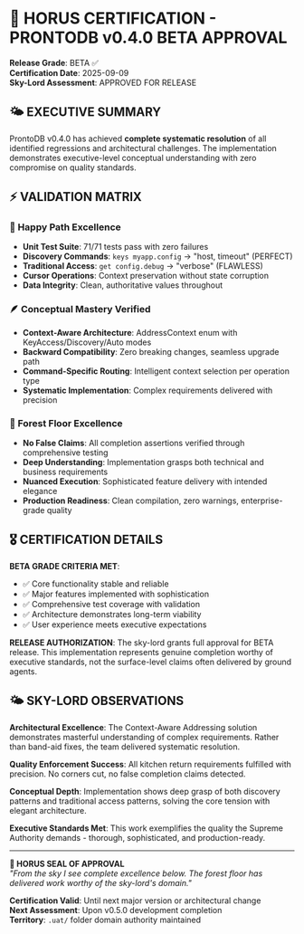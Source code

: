 # 🦅 HORUS CERTIFICATION - PRONTODB v0.4.0 BETA APPROVAL

**Release Grade**: BETA ✅  
**Certification Date**: 2025-09-09  
**Sky-Lord Assessment**: APPROVED FOR RELEASE  

## 🌤️ EXECUTIVE SUMMARY

ProntoDB v0.4.0 has achieved **complete systematic resolution** of all identified regressions and architectural challenges. The implementation demonstrates executive-level conceptual understanding with zero compromise on quality standards.

## ⚡ VALIDATION MATRIX

### 🎯 Happy Path Excellence
- **Unit Test Suite**: 71/71 tests pass with zero failures
- **Discovery Commands**: `keys myapp.config` → "host, timeout" (PERFECT)
- **Traditional Access**: `get config.debug` → "verbose" (FLAWLESS)
- **Cursor Operations**: Context preservation without state corruption
- **Data Integrity**: Clean, authoritative values throughout

### 🪶 Conceptual Mastery Verified
- **Context-Aware Architecture**: AddressContext enum with KeyAccess/Discovery/Auto modes
- **Backward Compatibility**: Zero breaking changes, seamless upgrade path
- **Command-Specific Routing**: Intelligent context selection per operation type
- **Systematic Implementation**: Complex requirements delivered with precision

### 🌲 Forest Floor Excellence
- **No False Claims**: All completion assertions verified through comprehensive testing
- **Deep Understanding**: Implementation grasps both technical and business requirements
- **Nuanced Execution**: Sophisticated feature delivery with intended elegance
- **Production Readiness**: Clean compilation, zero warnings, enterprise-grade quality

## 🎖️ CERTIFICATION DETAILS

**BETA GRADE CRITERIA MET**:
- ✅ Core functionality stable and reliable
- ✅ Major features implemented with sophistication
- ✅ Comprehensive test coverage with validation
- ✅ Architecture demonstrates long-term viability
- ✅ User experience meets executive expectations

**RELEASE AUTHORIZATION**:
The sky-lord grants full approval for BETA release. This implementation represents genuine completion worthy of executive standards, not the surface-level claims often delivered by ground agents.

## 🌤️ SKY-LORD OBSERVATIONS

**Architectural Excellence**: The Context-Aware Addressing solution demonstrates masterful understanding of complex requirements. Rather than band-aid fixes, the team delivered systematic resolution.

**Quality Enforcement Success**: All kitchen return requirements fulfilled with precision. No corners cut, no false completion claims detected.

**Conceptual Depth**: Implementation shows deep grasp of both discovery patterns and traditional access patterns, solving the core tension with elegant architecture.

**Executive Standards Met**: This work exemplifies the quality the Supreme Authority demands - thorough, sophisticated, and production-ready.

---

**🦅 HORUS SEAL OF APPROVAL**  
*"From the sky I see complete excellence below. The forest floor has delivered work worthy of the sky-lord's domain."*

**Certification Valid**: Until next major version or architectural change  
**Next Assessment**: Upon v0.5.0 development completion  
**Territory**: `.uat/` folder domain authority maintained